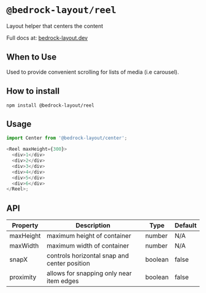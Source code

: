 # `@bedrock-layout/reel`

Layout helper that centers the content

Full docs at: [bedrock-layout.dev](https://bedrock-layout.dev/)

## When to Use

Used to provide convenient scrolling for lists of media (i.e carousel).

## How to install

`npm install @bedrock-layout/reel`

## Usage

```javascript
import Center from '@bedrock-layout/center';

<Reel maxHeight={300}>
  <div>1</div>
  <div>2</div>
  <div>3</div>
  <div>4</div>
  <div>5</div>
  <div>6</div>
</Reel>;
```

## API

| Property  | Description                                  | Type    | Default |
| --------- | -------------------------------------------- | ------- | ------- |
| maxHeight | maximum height of container                  | number  | N/A     |
| maxWidth  | maximum width of container                   | number  | N/A     |
| snapX     | controls horizontal snap and center position | boolean | false   |
| proximity | allows for snapping only near item edges     | boolean | false   |

